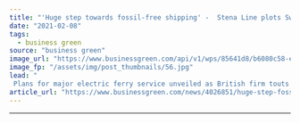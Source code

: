 ```yaml
---
title: "'Huge step towards fossil-free shipping' -  Stena Line plots Sweden-Denmark electric ferry route by 2030"
date: "2021-02-08"
tags: 
  - business green
source: "business green"
image_url: "https://www.businessgreen.com/api/v1/wps/85641d8/b6080c58-efa5-40c6-aa70-9a69ad87e538/11/EtZN-8WgAMwuKR-185x114.jpg"
image_fp: "/assets/img/post_thumbnails/56.jpg"
lead: "
 Plans for major electric ferry service unveiled as British firm touts vision for zero emission heavy-duty ship it has dubbed the 'Tesla of the seas' ..."
article_url: "https://www.businessgreen.com/news/4026851/huge-step-fossil-free-shipping-stena-line-plots-sweden-denmark-electric-ferry-route-2030"
---
```


---
